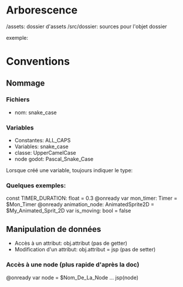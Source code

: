 
# Arborescence

/assets: dossier d'assets
/src/dossier: sources pour l'objet dossier

exemple: 

# Conventions

## Nommage

### Fichiers
- nom: snake\_case

### Variables
- Constantes: ALL\_CAPS
- Variables: snake\_case
- classe: UpperCamelCase
- node godot: Pascal\_Snake\_Case


Lorsque créé une variable, toujours indiquer le type:


### Quelques exemples:
const TIMER\_DURATION: float = 0.3
@onready var mon\_timer: Timer = $Mon\_Timer
@onready animation\_node: AnimatedSprite2D = $My\_Animated\_Sprit\_2D
var is\_moving: bool = false

## Manipulation de données
- Accès à un attribut: obj.attribut  (pas de getter)
- Modification d'un attribut: obj.attribut = jsp  (pas de setter)

### Accès à une node (plus rapide d'après la doc)
@onready var node = $Nom\_De\_La\_Node
...
jsp(node)


